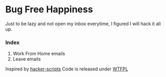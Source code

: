 # Bug Free Happiness
Just to be lazy and not open my inbox everytime, I figured I will hack it all up.

### Index 
1. Work From Home emails
2. Leave emails

Inspired by [hacker-scripts](https://github.com/NARKOZ/hacker-scripts)
Code is released under [WTFPL](http://www.wtfpl.net/)
